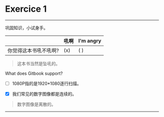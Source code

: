 # Exercice 1
***

巩固知识，小试身手。

|                  | 吼啊 | I'm angry |
| ---------------- | ---- | --- |
| 你觉得这本书吼不吼啊? | (x)  | ( ) |

> 这本书当然是坠吼的。

What does Gitbook support?
- [ ] 1080P指的是1920*1080逐行扫描。
- [x] 我们常见的数字图像都是连续的。


> 
> 数字图像是离散的。

***